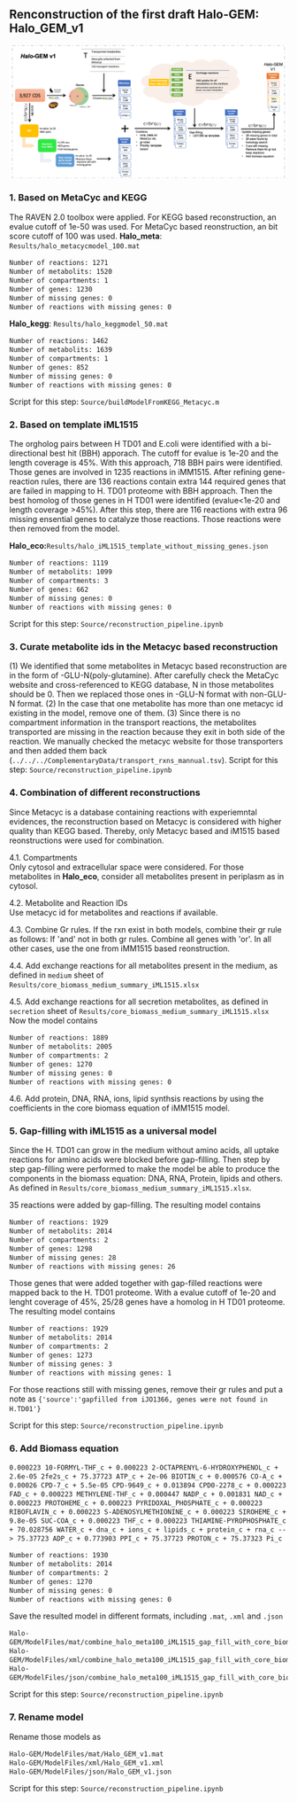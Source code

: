 ## Renconstruction of the first draft Halo-GEM: Halo_GEM_v1
![](Results/Halo_GEM_v1_recon.png)

### 1. Based on MetaCyc and KEGG
The RAVEN 2.0 toolbox were applied. For KEGG based reconstruction, an evalue cutoff of 1e-50 was used. For MetaCyc based reonstruction, an bit score cutoff of 100 was used. 
**Halo_meta**: `Results/halo_metacycmodel_100.mat`
```
Number of reactions: 1271
Number of metabolits: 1520
Number of compartments: 1
Number of genes: 1230
Number of missing genes: 0
Number of reactions with missing genes: 0
```

**Halo_kegg**: `Results/halo_keggmodel_50.mat`
```
Number of reactions: 1462
Number of metabolits: 1639
Number of compartments: 1
Number of genes: 852
Number of missing genes: 0
Number of reactions with missing genes: 0
```

Script for this step: `Source/buildModelFromKEGG_Metacyc.m`

### 2. Based on template iML1515
The orgholog pairs between H TD01 and E.coli were identified with a bi-directional best hit (BBH) apporach. The cutoff for evalue is 1e-20 and the length coverage is 45%. With this approach, 718 BBH pairs were identified. Those genes are involved in 1235 reactions in iMM1515. After refining gene-reaction rules, there are 136 reactions contain extra 144 required genes that are failed  in mapping to H. TD01 proteome with BBH approach. Then the best homolog of those genes in H TD01 were identified (evalue<1e-20 and length coverage >45%). After this step, there are 116 reactions with extra 96 missing ensential genes to catalyze those reactions. Those reactions were then removed from the model. 

**Halo_eco:**`Results/halo_iML1515_template_without_missing_genes.json`
```
Number of reactions: 1119
Number of metabolits: 1099
Number of compartments: 3
Number of genes: 662
Number of missing genes: 0
Number of reactions with missing genes: 0
```

Script for this step: `Source/reconstruction_pipeline.ipynb`

### 3. Curate metabolite ids in the Metacyc based reconstruction
(1) We identified that some metabolites in Metacyc based reconstruction are in the form of -GLU-N(poly-glutamine). After carefully check the MetaCyc website and cross-referenced to KEGG database, N in those metabolites should be 0. Then we replaced those ones in -GLU-N format with non-GLU-N format. (2)  In the case that one metabolite has more than one metacyc id existing in the model, remove one of them. (3) Since there is no compartment information in the transport reactions, the metabolites transported are missing in the reaction because they exit in both side of the reaction. We manually checked the metacyc website for those transporters and then added them back (`../../../ComplementaryData/transport_rxns_mannual.tsv`). 
Script for this step: `Source/reconstruction_pipeline.ipynb`

### 4. Combination of different reconstructions
Since Metacyc is a database containing reactions with experiemntal evidences, the reconstruction based on Metacyc is considered with higher quality than KEGG based. Thereby, only Metacyc based and iM1515 based reonstructions were used for combination.

4.1. Compartments  
Only cytosol and extracellular space were considered. For those metabolites in **Halo_eco**, consider all metabolites present in periplasm as in cytosol.   

4.2. Metabolite and Reaction IDs  
Use metacyc id for metabolites and reactions if available. 

4.3. Combine Gr rules.
If the rxn exist in both models, combine their gr rule as follows: If 'and' not in both gr rules. Combine all genes with 'or'. In all other cases, use the one from iMM1515 based reonstruction.

4.4. Add exchange reactions for all metabolites present in the medium, as defined in `medium` sheet of `Results/core_biomass_medium_summary_iML1515.xlsx`

4.5. Add exchange reactions for all secretion metabolites, as defined in `secretion` sheet of `Results/core_biomass_medium_summary_iML1515.xlsx`  
Now the model contains
```
Number of reactions: 1889
Number of metabolits: 2005
Number of compartments: 2
Number of genes: 1270
Number of missing genes: 0
Number of reactions with missing genes: 0
```

4.6. Add protein, DNA, RNA, ions, lipid synthsis reactions by using the coefficients in the core biomass equation of iMM1515 model.


### 5. Gap-filling with iML1515 as a universal model
Since the H. TD01 can grow in the medium without amino acids, all uptake reactions for amino acids were blocked before gap-filling. Then step by step gap-filling were performed to make the model be able to produce the components in the biomass equation: DNA, RNA, Protein, lipids and others. As defined in `Results/core_biomass_medium_summary_iML1515.xlsx`.

35 reactions were added by gap-filling. The resulting model contains 
```
Number of reactions: 1929
Number of metabolits: 2014
Number of compartments: 2
Number of genes: 1298
Number of missing genes: 28
Number of reactions with missing genes: 26
```
Those genes that were added together with gap-filled reactions were mapped back to the H. TD01 proteome. With a evalue cutoff of 1e-20 and lenght coverage of 45%, 25/28 genes have a homolog in H TD01 proteome. The resulting model contains
```
Number of reactions: 1929
Number of metabolits: 2014
Number of compartments: 2
Number of genes: 1273
Number of missing genes: 3
Number of reactions with missing genes: 1
```

For those reactions still with missing genes, remove their gr rules and put a note as ```{'source':'gapfilled from iJO1366, genes were not found in H.TD01'}```  

Script for this step: `Source/reconstruction_pipeline.ipynb`
### 6. Add Biomass equation
```
0.000223 10-FORMYL-THF_c + 0.000223 2-OCTAPRENYL-6-HYDROXYPHENOL_c + 2.6e-05 2fe2s_c + 75.37723 ATP_c + 2e-06 BIOTIN_c + 0.000576 CO-A_c + 0.00026 CPD-7_c + 5.5e-05 CPD-9649_c + 0.013894 CPD0-2278_c + 0.000223 FAD_c + 0.000223 METHYLENE-THF_c + 0.000447 NADP_c + 0.001831 NAD_c + 0.000223 PROTOHEME_c + 0.000223 PYRIDOXAL_PHOSPHATE_c + 0.000223 RIBOFLAVIN_c + 0.000223 S-ADENOSYLMETHIONINE_c + 0.000223 SIROHEME_c + 9.8e-05 SUC-COA_c + 0.000223 THF_c + 0.000223 THIAMINE-PYROPHOSPHATE_c + 70.028756 WATER_c + dna_c + ions_c + lipids_c + protein_c + rna_c --> 75.37723 ADP_c + 0.773903 PPI_c + 75.37723 PROTON_c + 75.37323 Pi_c
```
```
Number of reactions: 1930
Number of metabolits: 2014
Number of compartments: 2
Number of genes: 1270
Number of missing genes: 0
Number of reactions with missing genes: 0
```
Save the resulted model in different formats, including `.mat`, `.xml` and `.json`
```
Halo-GEM/ModelFiles/mat/combine_halo_meta100_iML1515_gap_fill_with_core_biomass_without_missing_genes.mat
Halo-GEM/ModelFiles/xml/combine_halo_meta100_iML1515_gap_fill_with_core_biomass_without_missing_genes.xml
Halo-GEM/ModelFiles/json/combine_halo_meta100_iML1515_gap_fill_with_core_biomass_without_missing_genes.json
```
Script for this step: `Source/reconstruction_pipeline.ipynb`

### 7. Rename model
Rename those models as 
```
Halo-GEM/ModelFiles/mat/Halo_GEM_v1.mat
Halo-GEM/ModelFiles/xml/Halo_GEM_v1.xml
Halo-GEM/ModelFiles/json/Halo_GEM_v1.json
```
Script for this step: `Source/reconstruction_pipeline.ipynb`
